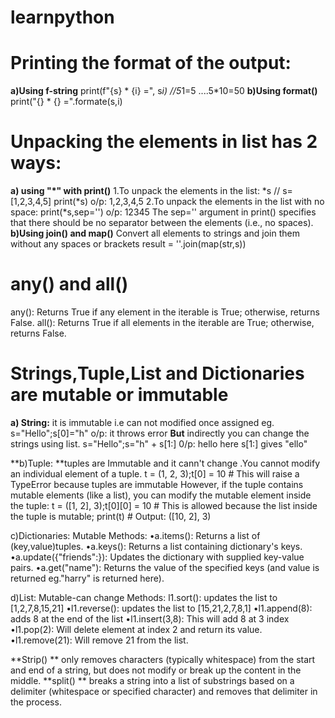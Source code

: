 # learnpython

# Printing the format of the output:
**a)Using f-string**
print(f"{s} * {i} =", s*i) //5*1=5 ....5*10=50
**b)Using format()**
print("{} * {} =".formate(s,i)
# Unpacking the elements in list has 2 ways:
**a) using "*" with print()**
1.To unpack the elements in the list: *s // s=[1,2,3,4,5] print(*s) o/p: 1,2,3,4,5 
2.To unpack the elements in the list with no space: print(*s,sep='') o/p: 12345
The sep='' argument in print() specifies that there should be no separator between the elements (i.e., no spaces).
**b)Using join() and map()**
Convert all elements to strings and join them without any spaces or brackets
result = ''.join(map(str,s))

# any() and all()
any(): Returns True if any element in the iterable is True; otherwise, returns False.
all(): Returns True if all elements in the iterable are True; otherwise, returns False.

# Strings,Tuple,List and Dictionaries are mutable or immutable
**a) String:** it is immutable i.e can not modified once assigned eg. s="Hello";s[0]="h" o/p: it throws error
**But** indirectly you can change the strings using list. s="Hello";s="h" + s[1:] 0/p: hello here s[1:] gives "ello"

**b)Tuple: **tuples are Immutable and it cann't change .You cannot modify an individual element of a tuple.
t = (1, 2, 3);t[0] = 10  # This will raise a TypeError because tuples are immutable
However, if the tuple contains mutable elements (like a list), you can modify the mutable element inside the tuple:
t = ([1, 2], 3);t[0][0] = 10  # This is allowed because the list inside the tuple is mutable; print(t)  # Output: ([10, 2], 3)

c)Dictionaries: Mutable
Methods:
•a.items(): Returns a list of (key,value)tuples.
•a.keys(): Returns a list containing dictionary's keys.
•a.update({"friends":}): Updates the dictionary with supplied key-value pairs.
•a.get("name"): Returns the value of the specified keys (and value is returned eg."harry" is returned here).

d)List: Mutable-can change
Methods:
l1.sort(): updates the list to [1,2,7,8,15,21]
•l1.reverse(): updates the list to [15,21,2,7,8,1]
•l1.append(8): adds 8 at the end of the list
•l1.insert(3,8): This will add 8 at 3 index
•l1.pop(2): Will delete element at index 2 and return its value.
•l1.remove(21): Will remove 21 from the list.


**Strip() ** only removes characters (typically whitespace) from the start and end of a string, but does not modify or break up the content in the middle.
**split() ** breaks a string into a list of substrings based on a delimiter (whitespace or specified character) and removes that delimiter in the process.
